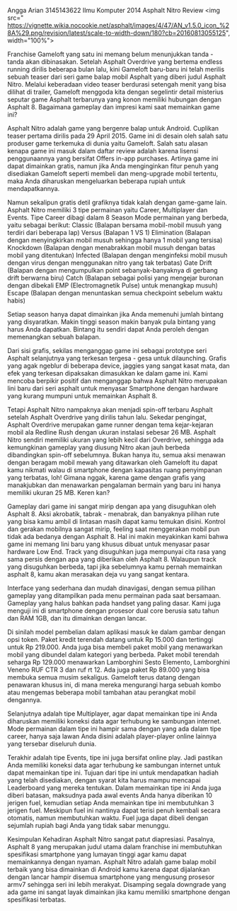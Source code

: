 Angga Arian
3145143622
Ilmu Komputer 2014
                                                  Asphalt Nitro Review 
                                                <img src="
https://vignette.wikia.nocookie.net/asphalt/images/4/47/AN_v1.5.0_icon_%28A%29.png/revision/latest/scale-to-width-down/180?cb=20160813055125", width="100%">

  Franchise Gameloft yang satu ini memang belum menunjukkan tanda - tanda akan dibinasakan. Setelah Asphalt Overdrive yang bertema endless running dirilis beberapa bulan lalu, kini Gameloft baru-baru ini telah merilis sebuah teaser dari seri game balap mobil Asphalt yang diberi judul Asphalt Nitro. Melalui keberadaan video teaser berdurasi setengah menit yang bisa dilihat di trailer, Gameloft menggoda kita dengan segelintir detail misterius seputar game Asphalt terbarunya yang konon memiliki hubungan dengan Asphalt 8. Bagaimana gameplay dan impresi kami saat memainkan game ini?

  Asphalt Nitro adalah game yang bergenre balap untuk Android. Cuplikan teaser pertama dirilis pada 29 April 2015. Game ini di desain oleh salah satu produser game terkemuka di dunia yaitu Gameloft. Salah satu alasan kenapa game ini masuk dalam daftar review adalah karena lisensi penggunaannya yang bersifat Offers in-app purchases. Artinya game ini dapat dimainkan gratis, namun jika Anda menginginkan fitur penuh yang disediakan Gameloft seperti membeli dan meng-upgrade mobil tertentu, maka Anda diharuskan mengeluarkan beberapa rupiah untuk mendapatkannya.

  Namun sekalipun gratis detil grafiknya tidak kalah dengan game-game lain. Asphalt Nitro memiliki 3 tipe permainan yaitu Career, Multiplayer dan Events. Tipe Career dibagi dalam 8 Season Mode permainan yang berbeda, yaitu sebagai berikut:
    Classic (Balapan bersama mobil-mobil musuh yang terdiri dari beberapa lap)
    Versus (Balapan 1 VS 1)
    Elimination (Balapan dengan menyingkirkan mobil musuh sehingga hanya 1 mobil yang tersisa)
    Knockdown (Balapan dengan menabrakkan mobil musuh dengan batas mobil yang ditentukan)
    Infected (Balapan dengan menginfeksi mobil musuh dengan virus dengan menggunakan nitro yang tak terbatas)
    Gate Drift (Balapan dengan mengumpulkan point sebanyak-banyaknya di gerbang drift berwarna biru)
    Catch (Balapan sebagai polisi yang mengejar buronan dengan dibekali EMP (Electromagnetik Pulse) untuk menangkap musuh)
    Escape (Balapan dengan menuntaskan semua checkpoint sebelum waktu habis)
    
  Setiap season hanya dapat dimainkan jika Anda memenuhi jumlah bintang yang disyaratkan. Makin tinggi season makin banyak pula bintang yang harus Anda dapatkan. Bintang itu sendiri dapat Anda peroleh dengan memenangkan sebuah balapan.
 
  Dari sisi grafis, sekilas menganggap game ini sebagai prototype seri Asphalt selanjutnya yang terkesan tergesa - gesa untuk dilaunching. Grafis yang agak ngeblur di beberapa device, jaggies yang sangat kasat mata, dan efek yang terkesan dipaksakan dimasukkan ke dalam game ini. Kami mencoba berpikir positif dan menganggap bahwa Asphalt Nitro merupakan lini baru dari seri asphalt untuk menyasar Smartphone dengan hardware yang kurang mumpuni untuk memainkan Asphalt 8. 

  Tetapi Asphalt Nitro nampaknya akan menjadi spin-off terbaru Asphalt setelah Asphalt Overdrive yang dirilis tahun lalu. Sekedar pengingat, Asphalt Overdrive merupakan game runner dengan tema kejar-kejaran mobil ala Redline Rush dengan ukuran instalasi sebesar 26 MB. Asphalt Nitro sendiri memiliki ukuran yang lebih kecil dari Overdrive, sehingga ada kemungkinan gameplay yang diusung Nitro akan jauh berbeda dibandingkan spin-off sebelumnya. Bukan hanya itu, semua aksi menawan dengan beragam mobil mewah yang ditawarkan oleh Gameloft itu dapat kamu nikmati walau di smartphone dengan kapasitas ruang penyimpanan yang terbatas, loh! Gimana nggak, karena game dengan grafis yang manakjubkan dan menawarkan pengalaman bermain yang baru ini hanya memiliki ukuran 25 MB. Keren kan?
 
  Gameplay dari game ini sangat mirip dengan apa yang disuguhkan oleh Asphalt 8. Aksi akrobatik, tabrak - menabrak, dan banyaknya pilihan rute yang bisa kamu ambil di lintasan masih dapat kamu temukan disini. Kontrol dan gerakan mobilnya sangat mirip, feeling saat menggerakan mobil pun tidak ada bedanya dengan Asphalt 8. Hal ini makin meyakinkan kami bahwa game ini memang lini baru yang khusus dibuat untuk menyasar pasar hardware Low End. Track yang disuguhkan juga mempunyai cita rasa yang sama persis dengan apa yang diberikan oleh Asphalt 8. Walaupun track yang disuguhkan berbeda, tapi jika sebelumnya kamu pernah memainkan asphalt 8, kamu akan merasakan deja vu yang sangat kentara.

  Interface yang sederhana dan mudah dinavigasi, dengan semua pilihan gameplay yang ditampilkan pada menu permainan pada saat bersamaan. Gameplay yang halus bahkan pada handset yang paling dasar. Kami juga menguji ini di smartphone dengan prosesor dual core berusia satu tahun dan RAM 1GB, dan itu dimainkan dengan lancar.

  Di sinilah model pembelian dalam aplikasi masuk ke dalam gambar dengan opsi token. Paket kredit terendah datang untuk Rp 15.000 dan tertinggi untuk Rp 219.000. Anda juga bisa membeli paket mobil yang menawarkan mobil yang dibundel dalam kategori yang berbeda. Paket mobil terendah seharga Rp 129.000 menawarkan Lamborghini Sesto Elemento, Lamborghini Veneno RUF CTR 3 dan ruf rt 12. Ada juga paket Rp 89.000 yang bisa membuka semua musim sekaligus. Gameloft terus datang dengan penawaran khusus ini, di mana mereka mengurangi harga sebuah kombo atau mengemas beberapa mobil tambahan atau perangkat mobil dengannya. 

  Selanjutnya adalah tipe Multiplayer, agar dapat memainkan tipe ini Anda diharuskan memiliki koneksi data agar terhubung ke sambungan internet. Mode permainan dalam tipe ini hampir sama dengan yang ada dalam tipe career, hanya saja lawan Anda disini adalah player-player online lainnya yang tersebar diseluruh dunia.
 
  Terakhir adalah tipe Events, tipe ini juga bersifat online play. Jadi pastikan Anda memiliki koneksi data agar terhubung ke sambungan internet untuk dapat memainkan tipe ini. Tujuan dari tipe ini untuk mendapatkan hadiah yang telah disediakan, dengan syarat kita harus mampu mencapai Leaderboard yang mereka tentukan. Dalam memainkan tipe ini Anda juga diberi batasan, maksudnya pada awal events Anda hanya diberikan 10 jerigen fuel, kemudian setiap Anda memainkan tipe ini membutuhkan 3 jerigen fuel. Meskipun fuel ini nantinya dapat terisi penuh kembali secara otomatis, namun membutuhkan waktu. Fuel juga dapat dibeli dengan sejumlah rupiah bagi Anda yang tidak sabar menunggu.

Kesimpulan
  Kehadiran Asphalt Nitro sangat patut diapresiasi. Pasalnya, Asphalt 8 yang merupakan judul utama dalam franchise ini membutuhkan spesifikasi smartphone yang lumayan tinggi agar kamu dapat memainkannya dengan nyaman. Asphalt Nitro adalah game balap mobil terbaik yang bisa dimainkan di Android kamu karena dapat dijalankan dengan lancar hampir disemua smartphone yang mengusung prosesor armv7 sehingga seri ini lebih merakyat. Disamping segala downgrade yang ada game ini sangat layak dimainkan jika kamu memiliki smartphone dengan spesifikasi terbatas.
